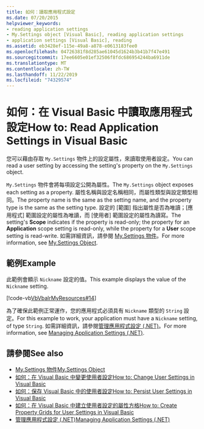 ```yaml
---
title: 如何：讀取應用程式設定
ms.date: 07/20/2015
helpviewer_keywords:
- reading application settings
- My.Settings object [Visual Basic], reading application settings
- application settings [Visual Basic], reading
ms.assetid: eb3428ef-115e-49a8-a878-e0613183fee0
ms.openlocfilehash: 04726381f8d285ae61045d1624b3b41b7f47e491
ms.sourcegitcommit: 17ee6605e01ef32506f8fdc686954244ba6911de
ms.translationtype: MT
ms.contentlocale: zh-TW
ms.lasthandoff: 11/22/2019
ms.locfileid: "74329574"
---
```

# <a name="how-to-read-application-settings-in-visual-basic"></a><span data-ttu-id="5855e-102">如何：在 Visual Basic 中讀取應用程式設定</span><span class="sxs-lookup"><span data-stu-id="5855e-102">How to: Read Application Settings in Visual Basic</span></span>

<span data-ttu-id="5855e-103">您可以藉由存取 `My.Settings` 物件上的設定屬性，來讀取使用者設定。</span><span class="sxs-lookup"><span data-stu-id="5855e-103">You can read a user setting by accessing the setting's property on the `My.Settings` object.</span></span>  
  
 <span data-ttu-id="5855e-104">`My.Settings` 物件會將每項設定公開為屬性。</span><span class="sxs-lookup"><span data-stu-id="5855e-104">The `My.Settings` object exposes each setting as a property.</span></span> <span data-ttu-id="5855e-105">屬性名稱與設定名稱相同，而屬性類型與設定類型相同。</span><span class="sxs-lookup"><span data-stu-id="5855e-105">The property name is the same as the setting name, and the property type is the same as the setting type.</span></span> <span data-ttu-id="5855e-106">設定的 [範圍] 指出屬性是否為唯讀；[應用程式] 範圍設定的屬性為唯讀，而 [使用者] 範圍設定的屬性為讀寫。</span><span class="sxs-lookup"><span data-stu-id="5855e-106">The setting's **Scope** indicates if the property is read-only; the property for an **Application** scope setting is read-only, while the property for a **User** scope setting is read-write.</span></span> <span data-ttu-id="5855e-107">如需詳細資訊，請參閱 [My.Settings 物件](../../../../visual-basic/language-reference/objects/my-settings-object.md)。</span><span class="sxs-lookup"><span data-stu-id="5855e-107">For more information, see [My.Settings Object](../../../../visual-basic/language-reference/objects/my-settings-object.md).</span></span>  
  
## <a name="example"></a><span data-ttu-id="5855e-108">範例</span><span class="sxs-lookup"><span data-stu-id="5855e-108">Example</span></span>  

 <span data-ttu-id="5855e-109">此範例會顯示 `Nickname` 設定的值。</span><span class="sxs-lookup"><span data-stu-id="5855e-109">This example displays the value of the `Nickname` setting.</span></span>  
  
 [!code-vb[VbVbalrMyResources#14](~/samples/snippets/visualbasic/VS_Snippets_VBCSharp/VbVbalrMyResources/VB/Form1.vb#14)]  
  
 <span data-ttu-id="5855e-110">為了確保此範例正常運作，您的應用程式必須具有 `Nickname` 類型的 `String` 設定。</span><span class="sxs-lookup"><span data-stu-id="5855e-110">For this example to work, your application must have a `Nickname` setting, of type `String`.</span></span> <span data-ttu-id="5855e-111">如需詳細資訊，請參閱[管理應用程式設定 (.NET)](/visualstudio/ide/managing-application-settings-dotnet)。</span><span class="sxs-lookup"><span data-stu-id="5855e-111">For more information, see [Managing Application Settings (.NET)](/visualstudio/ide/managing-application-settings-dotnet).</span></span>  
  
## <a name="see-also"></a><span data-ttu-id="5855e-112">請參閱</span><span class="sxs-lookup"><span data-stu-id="5855e-112">See also</span></span>

- [<span data-ttu-id="5855e-113">My.Settings 物件</span><span class="sxs-lookup"><span data-stu-id="5855e-113">My.Settings Object</span></span>](../../../../visual-basic/language-reference/objects/my-settings-object.md)
- [<span data-ttu-id="5855e-114">如何：在 Visual Basic 中變更使用者設定</span><span class="sxs-lookup"><span data-stu-id="5855e-114">How to: Change User Settings in Visual Basic</span></span>](../../../../visual-basic/developing-apps/programming/app-settings/how-to-change-user-settings.md)
- [<span data-ttu-id="5855e-115">如何：保存 Visual Basic 中的使用者設定</span><span class="sxs-lookup"><span data-stu-id="5855e-115">How to: Persist User Settings in Visual Basic</span></span>](../../../../visual-basic/developing-apps/programming/app-settings/how-to-persist-user-settings.md)
- [<span data-ttu-id="5855e-116">如何：在 Visual Basic 中建立使用者設定的屬性方格</span><span class="sxs-lookup"><span data-stu-id="5855e-116">How to: Create Property Grids for User Settings in Visual Basic</span></span>](../../../../visual-basic/developing-apps/programming/app-settings/how-to-create-property-grids-for-user-settings.md)
- [<span data-ttu-id="5855e-117">管理應用程式設定 (.NET)</span><span class="sxs-lookup"><span data-stu-id="5855e-117">Managing Application Settings (.NET)</span></span>](/visualstudio/ide/managing-application-settings-dotnet)
